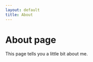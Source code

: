 ```yaml
---
layout: default
title: About
---
```

<!-- about.md -->
# About page

This page tells you a little bit about me.

